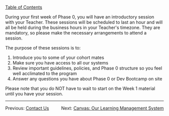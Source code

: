 [Table of Contents](README.md)

During your first week of Phase 0, you will have an introductory session with your Teacher. These sessions will be scheduled to last an hour and will all be held during the business hours in your Teacher's timezone. They are mandatory, so please make the necessary arrangements to attend a session.

The purpose of these sessions is to:

1. Introduce you to some of your cohort mates
2. Make sure you have access to all our systems
3. Review important guidelines, policies, and Phase 0 structure so you feel well acclimated to the program
4. Answer any questions you have about Phase 0 or Dev Bootcamp on site

Please note that you do NOT have to wait to start on the Week 1 material until you have your session.

***

<span style="float:left">Previous: [Contact Us](contact-and-support-list.md)
</span>
<span style="float:right">Next: [Canvas: Our Learning Management System](canvas.md)</span>